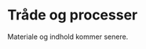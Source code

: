 
<script src="https://code.jquery.com/jquery-3.2.1.min.js"></script>
<script src="script.js"></script>

# Tråde og processer

Materiale og indhold kommer senere.
